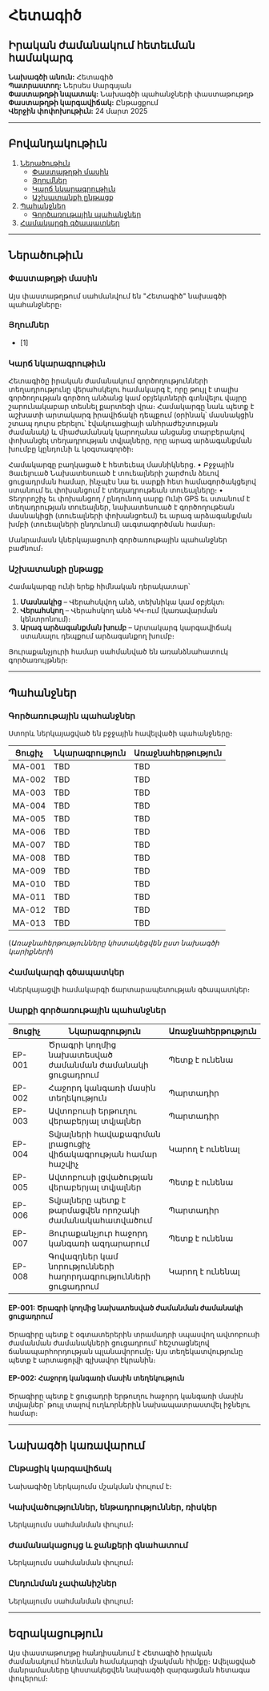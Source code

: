 # Հետագիծ

## Իրական ժամանակում հետեւման համակարգ
**Նախագծի անուն:** Հետագիծ  
**Պատրաստող:** Ներսես Սարգսյան  
**Փաստաթղթի նպատակ:** Նախագծի պահանջների փաստաթութղթ  
**Փաստաթղթի կարգավիճակ:** Ընթացքում  
**Վերջին փոփոխութիւն:** 24 մարտ 2025  

---

## Բովանդակութիւն
1. [Ներածութիւն](#ներածութիւն)
   - [Փաստաթղթի մասին](#փաստաթղթի-մասին)
   - [Յղումներ](#յղումներ)
   - [Կարճ նկարագրութիւն](#կարճ-նկարագրութիւն)
   - [Աշխատանքի ընթացք](#աշխատանքի-ընթացք)
2. [Պահանջներ](#պահանջներ)
   - [Գործառութային պահանջներ](#գործառութային-պահանջներ)
3. [Համակարգի գծապատկեր](#համակարգի-գծապատկեր)

---

## Ներածութիւն

### Փաստաթղթի մասին
Այս փաստաթղթում սահմանվում են "Հետագիծ" նախագծի պահանջները։

### Յղումներ
- [1]

### Կարճ նկարագրութիւն
Հետագիծը իրական ժամանակում գործողությունների տեղադրությունը վերահսկելու համակարգ է, որը թույլ է տալիս գործողության գործող անձանց կամ օբյեկտների գտնվելու վայրը շարունակաբար տեսնել քարտեզի վրա։ Համակարգը նաև պետք է աշխատի արտակարգ իրավիճակի դեպքում (օրինակ՝ մասնակցին շտապ դուրս բերելու՝ էվակուացիայի անհրաժեշտության ժամանակ) և միաժամանակ կարողանա անցանց տարբերակով փոխանցել տեղադրության տվյալները, որը արագ արձագանքման խումբը կընդունի և կօգտագործի։

Համակարգը բաղկացած է հետեւեալ մասնիկներց․
    • Բջջային Յաւելուած
          Նախատեսուած է տուեալների շարժուն ձեւով ցուցադրման համար, ինչպէս նա եւ սարքի հետ համագործակցելով ստանում եւ փոխանցում է տեղադրութեան տուեալները։
    • Տեղորոշիչ եւ փոխանցող / ընդունող սարք
          Ունի GPS եւ ստանում է տեղադրության տուեալներ, նախատեսուած է գործողութեան մասնակիցի (տուեալների փոխանցոեւմ) եւ արագ արձագանքման խմբի (տուեալների ընդունում) աւգտագործման համար։
          
Մանրամասն կներկայացուոի գործառութային պահանջներ բաժնում։

### Աշխատանքի ընթացք
Համակարգը ունի երեք հիմնական դերակատար՝
1. **Մասնակից** – Վերահսկվող անձ, տեխնիկա կամ օբյեկտ։
2. **Վերահսկող** – Վերահսկող անձ ԿԿ-ում (կառավարման կենտրոնում)։
3. **Արագ արձագանքման խումբ** – Արտակարգ կարգավիճակ ստանալու դեպքում արձագանքող խումբ։

Յուրաքանչյուրի համար սահմանված են առանձնահատուկ գործառույթներ։

---

## Պահանջներ

### Գործառութային պահանջներ
Ստորև ներկայացված են բջջային հավելվածի պահանջները։

| Ցուցիչ | Նկարագրություն | Առաջնահերթություն |
|--------|--------------|----------------|
| MA-001 | TBD | TBD |
| MA-002 | TBD | TBD |
| MA-003 | TBD | TBD |
| MA-004 | TBD | TBD |
| MA-005 | TBD | TBD |
| MA-006 | TBD | TBD |
| MA-007 | TBD | TBD |
| MA-008 | TBD | TBD |
| MA-009 | TBD | TBD |
| MA-010 | TBD | TBD |
| MA-011 | TBD | TBD |
| MA-012 | TBD | TBD |
| MA-013 | TBD | TBD |

(*Առաջնահերթությունները կհստակեցվեն ըստ նախագծի կարիքների*)

### Համակարգի գծապատկեր
Կներկայացվի համակարգի ճարտարապետության գծապատկեր։

### Սարքի գործառութային պահանջներ

| Ցուցիչ | Նկարագրություն | Առաջնահերթություն |
|--------|--------------|----------------|
| EP-001 | Ծրագրի կողմից նախատեսված ժամանման ժամանակի ցուցադրում | Պետք է ունենա |
| EP-002 | Հաջորդ կանգառի մասին տեղեկություն | Պարտադիր |
| EP-003 | Ավտոբուսի երթուղու վերաբերյալ տվյալներ | Պարտադիր |
| EP-004 | Տվյալների հավաքագրման լրացուցիչ վիճակագրության համար հաշվիչ | Կարող է ունենալ |
| EP-005 | Ավտոբուսի լցվածության վերաբերյալ տվյալներ | Պետք է ունենա |
| EP-006 | Տվյալները պետք է թարմացվեն որոշակի ժամանակահատվածում | Պարտադիր |
| EP-007 | Յուրաքանչյուր հաջորդ կանգառի ազդարարում | Պետք է ունենա |
| EP-008 | Գովազդներ կամ նորությունների հաղորդագրությունների ցուցադրում | Կարող է ունենալ |

#### EP-001: Ծրագրի կողմից նախատեսված ժամանման ժամանակի ցուցադրում
Ծրագիրը պետք է օգտատերերին տրամադրի սպասվող ավտոբուսի ժամանման ժամանակների ցուցադրում՝ հեշտացնելով ճանապարհորդության պլանավորումը։ Այս տեղեկատվությունը պետք է արտացոլվի գլխավոր էկրանին։

#### EP-002: Հաջորդ կանգառի մասին տեղեկություն
Ծրագիրը պետք է ցուցադրի երթուղու հաջորդ կանգառի մասին տվյալներ՝ թույլ տալով ուղևորներին նախապատրաստվել իջնելու համար։

---

## Նախագծի կառավարում

### Ընթացիկ կարգավիճակ
Նախագիծը ներկայումս մշակման փուլում է։

### Կախվածություններ, ենթադրություններ, ռիսկեր
Ներկայումս սահմանման փուլում։

### Ժամանակացույց և ջանքերի գնահատում
Ներկայումս սահմանման փուլում։

### Ընդունման չափանիշներ
Ներկայումս սահմանման փուլում։

---

## Եզրակացություն
Այս փաստաթուղթը հանդիսանում է Հետագիծ իրական ժամանակում հետևման համակարգի մշակման հիմքը։ Ավելացված մանրամասները կհստակեցվեն նախագծի զարգացման հետագա փուլերում։

